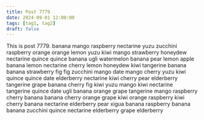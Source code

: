 ```yaml
---
title: Post 7779
date: 2024-09-01 12:00:00
tags: [tag1, tag2]
draft: false
---
```

This is post 7779.
banana
mango
raspberry
nectarine
yuzu
zucchini
raspberry
orange
orange
lemon
yuzu
kiwi
mango
strawberry
honeydew
nectarine
quince
quince
banana
ugli
watermelon
banana
pear
lemon
apple
banana
lemon
nectarine
cherry
lemon
honeydew
kiwi
tangerine
banana
banana
strawberry
fig
fig
zucchini
mango
date
mango
cherry
yuzu
kiwi
quince
quince
date
elderberry
nectarine
kiwi
cherry
pear
elderberry
tangerine
grape
banana
cherry
fig
kiwi
yuzu
mango
kiwi
nectarine
tangerine
quince
date
ugli
banana
orange
grape
tangerine
mango
raspberry
cherry
banana
banana
cherry
orange
grape
kiwi
orange
raspberry
kiwi
cherry
banana
nectarine
elderberry
pear
xigua
banana
raspberry
banana
banana
zucchini
quince
nectarine
elderberry
grape
elderberry
